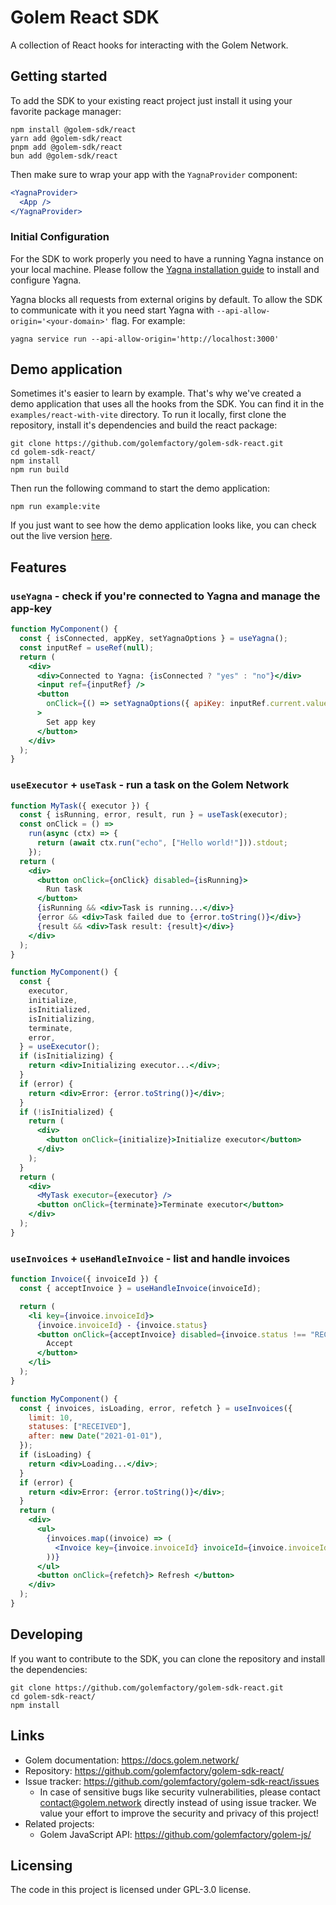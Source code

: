 # Golem React SDK

A collection of React hooks for interacting with the Golem Network.

## Getting started

To add the SDK to your existing react project just install it using your favorite package manager:

```
npm install @golem-sdk/react
yarn add @golem-sdk/react
pnpm add @golem-sdk/react
bun add @golem-sdk/react
```

Then make sure to wrap your app with the `YagnaProvider` component:

```jsx
<YagnaProvider>
  <App />
</YagnaProvider>
```

### Initial Configuration

For the SDK to work properly you need to have a running Yagna instance on your local machine. Please follow the [Yagna installation guide](https://docs.golem.network/docs/creators/javascript/examples/tools/yagna-installation-for-requestors) to install and configure Yagna.

Yagna blocks all requests from external origins by default. To allow the SDK to communicate with it you need start Yagna with `--api-allow-origin='<your-domain>'` flag. For example:

```shell
yagna service run --api-allow-origin='http://localhost:3000'
```

## Demo application

Sometimes it's easier to learn by example. That's why we've created a demo application that uses all the hooks from the SDK. You can find it in the `examples/react-with-vite` directory. To run it locally, first clone the repository, install it's dependencies and build the react package:

```
git clone https://github.com/golemfactory/golem-sdk-react.git
cd golem-sdk-react/
npm install
npm run build
```

Then run the following command to start the demo application:

```
npm run example:vite
```

If you just want to see how the demo application looks like, you can check out the live version [here](https://golem-react-showcase.vercel.app/).

## Features

### `useYagna` - check if you're connected to Yagna and manage the app-key

```jsx
function MyComponent() {
  const { isConnected, appKey, setYagnaOptions } = useYagna();
  const inputRef = useRef(null);
  return (
    <div>
      <div>Connected to Yagna: {isConnected ? "yes" : "no"}</div>
      <input ref={inputRef} />
      <button
        onClick={() => setYagnaOptions({ apiKey: inputRef.current.value })}
      >
        Set app key
      </button>
    </div>
  );
}
```

### `useExecutor` + `useTask` - run a task on the Golem Network

```jsx
function MyTask({ executor }) {
  const { isRunning, error, result, run } = useTask(executor);
  const onClick = () =>
    run(async (ctx) => {
      return (await ctx.run("echo", ["Hello world!"])).stdout;
    });
  return (
    <div>
      <button onClick={onClick} disabled={isRunning}>
        Run task
      </button>
      {isRunning && <div>Task is running...</div>}
      {error && <div>Task failed due to {error.toString()}</div>}
      {result && <div>Task result: {result}</div>}
    </div>
  );
}

function MyComponent() {
  const {
    executor,
    initialize,
    isInitialized,
    isInitializing,
    terminate,
    error,
  } = useExecutor();
  if (isInitializing) {
    return <div>Initializing executor...</div>;
  }
  if (error) {
    return <div>Error: {error.toString()}</div>;
  }
  if (!isInitialized) {
    return (
      <div>
        <button onClick={initialize}>Initialize executor</button>
      </div>
    );
  }
  return (
    <div>
      <MyTask executor={executor} />
      <button onClick={terminate}>Terminate executor</button>
    </div>
  );
}
```

### `useInvoices` + `useHandleInvoice` - list and handle invoices

```jsx
function Invoice({ invoiceId }) {
  const { acceptInvoice } = useHandleInvoice(invoiceId);

  return (
    <li key={invoice.invoiceId}>
      {invoice.invoiceId} - {invoice.status}
      <button onClick={acceptInvoice} disabled={invoice.status !== "RECEIVED"}>
        Accept
      </button>
    </li>
  );
}

function MyComponent() {
  const { invoices, isLoading, error, refetch } = useInvoices({
    limit: 10,
    statuses: ["RECEIVED"],
    after: new Date("2021-01-01"),
  });
  if (isLoading) {
    return <div>Loading...</div>;
  }
  if (error) {
    return <div>Error: {error.toString()}</div>;
  }
  return (
    <div>
      <ul>
        {invoices.map((invoice) => (
          <Invoice key={invoice.invoiceId} invoiceId={invoice.invoiceId} />
        ))}
      </ul>
      <button onClick={refetch}> Refresh </button>
    </div>
  );
}
```

## Developing

If you want to contribute to the SDK, you can clone the repository and install the dependencies:

```shell
git clone https://github.com/golemfactory/golem-sdk-react.git
cd golem-sdk-react/
npm install
```

## Links

- Golem documentation: https://docs.golem.network/
- Repository: https://github.com/golemfactory/golem-sdk-react/
- Issue tracker: https://github.com/golemfactory/golem-sdk-react/issues
  - In case of sensitive bugs like security vulnerabilities, please contact
    contact@golem.network directly instead of using issue tracker. We value your effort to improve the security and privacy of this project!
- Related projects:
  - Golem JavaScript API: https://github.com/golemfactory/golem-js/

## Licensing

The code in this project is licensed under GPL-3.0 license.
